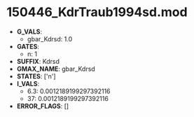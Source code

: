 # 150446_KdrTraub1994sd.mod

- **G_VALS**:
  - gbar_Kdrsd: 1.0
- **GATES**:
  - n: 1
- **SUFFIX**: Kdrsd
- **GMAX_NAME**: gbar_Kdrsd
- **STATES**: ['n']
- **I_VALS**:
  - 6.3: 0.0012189199297392116
  - 37: 0.0012189199297392116
- **ERROR_FLAGS**: []
